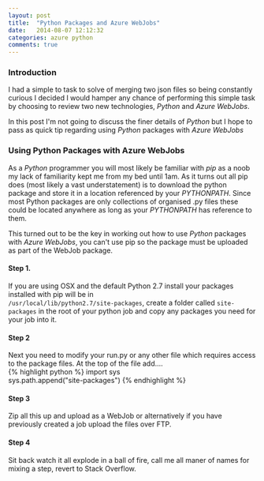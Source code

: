 ```yaml
---
layout: post
title:  "Python Packages and Azure WebJobs"
date:   2014-08-07 12:12:32
categories: azure python
comments: true
---
```

### Introduction
I had a simple to task to solve of merging two json files so being constantly curious I decided I would hamper any chance of performing this simple task by choosing to review two new technologies, *Python* and *Azure WebJobs*.

In this post I'm not going to discuss the finer details of *Python* but I hope to pass as quick tip regarding using *Python* packages with *Azure WebJobs*

### Using Python Packages with Azure WebJobs
As a *Python* programmer you will most likely be familiar with *pip* as a noob my lack of familiarity kept me from my bed until 1am.  As it turns out all pip does (most likely a vast understatement) is to download the python package and store it in a location referenced by your *PYTHONPATH*.  Since most Python packages are only collections of organised .py files these could be located anywhere as long as your *PYTHONPATH* has reference to them.

This turned out to be the key in working out how to use *Python* packages with *Azure WebJobs*, you can't use pip so the package must be uploaded as part of the WebJob package.

#### Step 1.
If you are using OSX and the default Python 2.7 install your packages installed with pip will be in  
`/usr/local/lib/python2.7/site-packages`, create a folder called `site-packages` in the root of your python job and copy any packages you need for your job into it.

#### Step 2
Next you need to modify your run.py or any other file which requires access to the package files.  At the top of the file add....  
{% highlight python %}
import sys  
sys.path.append("site-packages")
{% endhighlight %}

#### Step 3
Zip all this up and upload as a WebJob or alternatively if you have previously created a job upload the files over FTP.

#### Step 4
Sit back watch it all explode in a ball of fire, call me all maner of names for mixing a step, revert to Stack Overflow.
